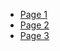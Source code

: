 <html>
<head>
	<title>Homepage</title>
</head>
<body>
	<nav>
		<ul>
			<li><a href="benzema2.html">Page 1</a></li>
			<li><a href="neymar2.html">Page 2</a></li>
			<li><a href="website2.html">Page 3</a></li>
		</ul>
	</nav>
</body>
</html>
